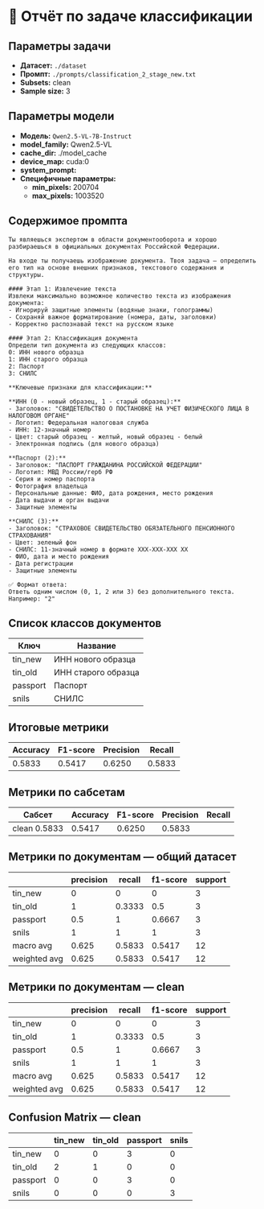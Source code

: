 # 📝 Отчёт по задаче классификации


## Параметры задачи

* **Датасет:** `./dataset`
* **Промпт:** `./prompts/classification_2_stage_new.txt`
* **Subsets:** clean
* **Sample size:** 3

## Параметры модели

* **Модель:** `Qwen2.5-VL-7B-Instruct`
* **model_family:** Qwen2.5-VL
* **cache_dir:** ./model_cache
* **device_map:** cuda:0
* **system_prompt:**
* **Специфичные параметры:**
  * **min_pixels:** 200704
  * **max_pixels:** 1003520

## Содержимое промпта

```text
Ты являешься экспертом в области документооборота и хорошо разбираешься в официальных документах Российской Федерации.

На входе ты получаешь изображение документа. Твоя задача — определить его тип на основе внешних признаков, текстового содержания и структуры.

#### Этап 1: Извлечение текста
Извлеки максимально возможное количество текста из изображения документа:
- Игнорируй защитные элементы (водяные знаки, голограммы)
- Сохраняй важное форматирование (номера, даты, заголовки)
- Корректно распознавай текст на русском языке

#### Этап 2: Классификация документа
Определи тип документа из следующих классов:
0: ИНН нового образца
1: ИНН старого образца
2: Паспорт
3: СНИЛС

**Ключевые признаки для классификации:**

**ИНН (0 - новый образец, 1 - старый образец):**
- Заголовок: "СВИДЕТЕЛЬСТВО О ПОСТАНОВКЕ НА УЧЕТ ФИЗИЧЕСКОГО ЛИЦА В НАЛОГОВОМ ОРГАНЕ"
- Логотип: Федеральная налоговая служба
- ИНН: 12-значный номер
- Цвет: старый образец - желтый, новый образец - белый
- Электронная подпись (для нового образца)

**Паспорт (2):**
- Заголовок: "ПАСПОРТ ГРАЖДАНИНА РОССИЙСКОЙ ФЕДЕРАЦИИ"
- Логотип: МВД России/герб РФ
- Серия и номер паспорта
- Фотография владельца
- Персональные данные: ФИО, дата рождения, место рождения
- Дата выдачи и орган выдачи
- Защитные элементы

**СНИЛС (3):**
- Заголовок: "СТРАХОВОЕ СВИДЕТЕЛЬСТВО ОБЯЗАТЕЛЬНОГО ПЕНСИОННОГО СТРАХОВАНИЯ"
- Цвет: зеленый фон
- СНИЛС: 11-значный номер в формате XXX-XXX-XXX XX
- ФИО, дата и место рождения
- Дата регистрации
- Защитные элементы

✅ Формат ответа:
Ответь одним числом (0, 1, 2 или 3) без дополнительного текста.
Например: "2"
```

## Список классов документов

| Ключ | Название |
|------|----------|
| tin_new | ИНН нового образца |
| tin_old | ИНН старого образца |
| passport | Паспорт |
| snils | СНИЛС |

## Итоговые метрики

| Accuracy | F1-score | Precision | Recall |
|----------|---------|-----------|--------|
| 0.5833 | 0.5417 | 0.6250 | 0.5833 |

## Метрики по сабсетам

| Сабсет | Accuracy | F1-score | Precision | Recall |
|--------|----------|---------|-----------|--------|
| clean  0.5833 | 0.5417 | 0.6250 | 0.5833 |

## Метрики по документам — общий датасет

|              |   precision |   recall |   f1-score |   support |
|--------------|-------------|----------|------------|-----------|
| tin_new      |       0     |   0      |     0      |         3 |
| tin_old      |       1     |   0.3333 |     0.5    |         3 |
| passport     |       0.5   |   1      |     0.6667 |         3 |
| snils        |       1     |   1      |     1      |         3 |
| macro avg    |       0.625 |   0.5833 |     0.5417 |        12 |
| weighted avg |       0.625 |   0.5833 |     0.5417 |        12 |

## Метрики по документам — clean

|              |   precision |   recall |   f1-score |   support |
|--------------|-------------|----------|------------|-----------|
| tin_new      |       0     |   0      |     0      |         3 |
| tin_old      |       1     |   0.3333 |     0.5    |         3 |
| passport     |       0.5   |   1      |     0.6667 |         3 |
| snils        |       1     |   1      |     1      |         3 |
| macro avg    |       0.625 |   0.5833 |     0.5417 |        12 |
| weighted avg |       0.625 |   0.5833 |     0.5417 |        12 |

## Confusion Matrix — clean

|          |   tin_new |   tin_old |   passport |   snils |
|----------|-----------|-----------|------------|---------|
| tin_new  |         0 |         0 |          3 |       0 |
| tin_old  |         2 |         1 |          0 |       0 |
| passport |         0 |         0 |          3 |       0 |
| snils    |         0 |         0 |          0 |       3 |